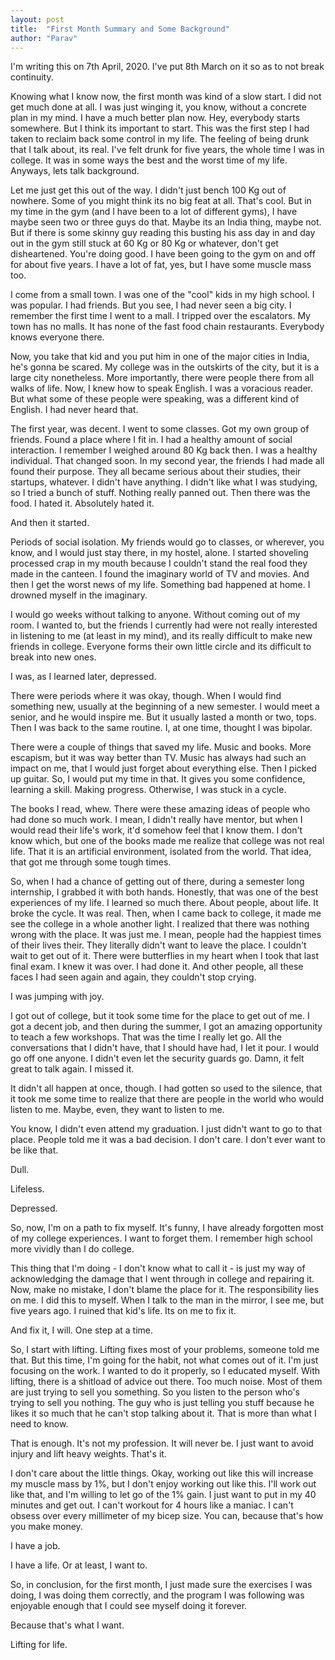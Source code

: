 ```yaml
---
layout: post
title:  "First Month Summary and Some Background"
author: "Parav"
---
```


I'm writing this on 7th April, 2020. I've put 8th March on it so as to not break continuity. 

Knowing what I know now, the first month was kind of a slow start. I did not get much done at all. I was just winging it, you know, without a concrete plan in my mind. I have a much better plan now. Hey, everybody starts somewhere. But I think its important to start. This was the first step I had taken to reclaim back some control in my life. The feeling of being drunk that I talk about, its real. I've felt drunk for five years, the whole time I was in college. It was in some ways the best and the worst time of my life. Anyways, lets talk background.

Let me just get this out of the way. I didn't just bench 100 Kg out of nowhere. Some of you might think its no big feat at all. That's cool. But in my time in the gym (and I have been to a lot of different gyms), I have maybe seen two or three guys do that. Maybe its an India thing, maybe not. But if there is some skinny guy reading this busting his ass day in and day out in the gym still stuck at 60 Kg or 80 Kg or whatever, don't get disheartened. You're doing good. I have been going to the gym on and off for about five years. I have a lot of fat, yes, but I have some muscle mass too.

I come from a small town. I was one of the "cool" kids in my high school. I was popular. I had friends. But you see, I had never seen a big city. I remember the first time I went to a mall. I tripped over the escalators. My town has no malls. It has none of the fast food chain restaurants. Everybody knows everyone there. 

Now, you take that kid and you put him in one of the major cities in India, he's gonna be scared. My college was in the outskirts of the city, but it is a large city nonetheless. More importantly, there were people there from all walks of life. Now, I knew how to speak English. I was a voracious reader. But what some of these people were speaking, was a different kind of English. I had never heard that.

The first year, was decent. I went to some classes. Got my own group of friends. Found a place where I fit in. I had a healthy amount of social interaction. I remember I weighed around 80 Kg back then. I was a healthy individual. That changed soon. In my second year, the friends I had made all found their purpose. They all became serious about their studies, their startups, whatever. I didn't have anything. I didn't like what I was studying, so I tried a bunch of stuff. Nothing really panned out. Then there was the food. I hated it. Absolutely hated it. 

And then it started.

Periods of social isolation. My friends would go to classes, or wherever, you know, and I would just stay there, in my hostel, alone. I started shoveling processed crap in my mouth because I couldn't stand the real food they made in the canteen. I found the imaginary world of TV and movies. And then I get the worst news of my life. Something bad happened at home. I drowned myself in the imaginary.

I would go weeks without talking to anyone. Without coming out of my room. I wanted to, but the friends I currently had were not really interested in listening to me (at least in my mind), and its really difficult to make new friends in college. Everyone forms their own little circle and its difficult to break into new ones.

I was, as I learned later, depressed. 

There were periods where it was okay, though. When I would find something new, usually at the beginning of a new semester. I would meet a senior, and he would inspire me. But it usually lasted a month or two, tops. Then I was back to the same routine. I, at one time, thought I was bipolar.

There were a couple of things that saved my life. Music and books. More escapism, but it was way better than TV. Music has always had such an impact on me, that I would just forget about everything else. Then I picked up guitar. So, I would put my time in that. It gives you some confidence, learning a skill. Making progress. Otherwise, I was stuck in a cycle. 

The books I read, whew. There were these amazing ideas of people who had done so much work. I mean, I didn't really have mentor, but when I would read their life's work, it'd somehow feel that I know them. I don't know which, but one of the books made me realize that college was not real life. That it is an artificial environment, isolated from the world. That idea, that got me through some tough times.

So, when I had a chance of getting out of there, during a semester long internship, I grabbed it with both hands. Honestly, that was one of the best experiences of my life. I learned so much there. About people, about life. It broke the cycle. It was real. Then, when I came back to college, it made me see the college in a whole another light. I realized that there was nothing wrong with the place. It was just me. I mean, people had the happiest times of their lives their. They literally didn't want to leave the place. I couldn't wait to get out of it. There were butterflies in my heart when I took that last final exam. I knew it was over. I had done it. And other people, all these faces I had seen again and again, they couldn't stop crying. 

I was jumping with joy.

I got out of college, but it took some time for the place to get out of me. I got a decent job, and then during the summer, I got an amazing opportunity to teach a few workshops. That was the time I really let go. All the conversations that I didn't have, that I should have had, I let it pour. I would go off one anyone. I didn't even let the security guards go. Damn, it felt great to talk again. I missed it. 

It didn't all happen at once, though. I had gotten so used to the silence, that it took me some time to realize that there are people in the world who would listen to me. Maybe, even, they want to listen to me.

You know, I didn't even attend my graduation. I just didn't want to go to that place. People told me it was a bad decision. I don't care. I don't ever want to be like that. 

Dull. 

Lifeless. 

Depressed.

So, now, I'm on a path to fix myself. It's funny, I have already forgotten most of my college experiences. I want to forget them. I remember high school more vividly than I do college. 

This thing that I'm doing - I don't know what to call it - is just my way of acknowledging the damage that I went through in college and repairing it. Now, make no mistake, I don't blame the place for it. The responsibility lies on me. I did this to myself. When I talk to the man in the mirror, I see me, but five years ago. I ruined that kid's life. Its on me to fix it. 

And fix it, I will. One step at a time. 

So, I start with lifting. Lifting fixes most of your problems, someone told me that. But this time, I'm going for the habit, not what comes out of it. I'm just focusing on the work. I wanted to do it properly, so I educated myself. With lifting, there is a shitload of advice out there. Too much noise. Most of them are just trying to sell you something. So you listen to the person who's trying to sell you nothing. The guy who is just telling you stuff because he likes it so much that he can't stop talking about it. That is more than what I need to know. 

That is enough. It's not my profession. It will never be. I just want to avoid injury and lift heavy weights. That's it.

I don't care about the little things. Okay, working out like this will increase my muscle mass by 1%, but I don't enjoy working out like this. I'll work out like that, and I'm willing to let go of the 1% gain. I just want to put in my 40 minutes and get out. I can't workout for 4 hours like a maniac. I can't obsess over every millimeter of my bicep size. You can, because that's how you make money. 

I have a job.

I have a life. Or at least, I want to.

So, in conclusion, for the first month, I just made sure the exercises I was doing, I was doing them correctly, and the program I was following was enjoyable enough that I could see myself doing it forever.

Because that's what I want. 

Lifting for life.
